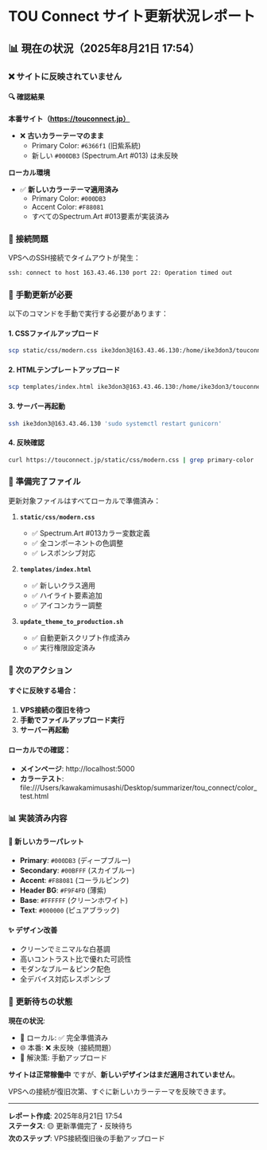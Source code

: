 # TOU Connect サイト更新状況レポート

## 📊 現在の状況（2025年8月21日 17:54）

### ❌ **サイトに反映されていません**

#### 🔍 確認結果

**本番サイト（https://touconnect.jp）**
- ❌ **古いカラーテーマのまま** 
  - Primary Color: `#6366f1` (旧紫系統)
  - 新しい `#000DB3` (Spectrum.Art #013) は未反映

**ローカル環境**
- ✅ **新しいカラーテーマ適用済み**
  - Primary Color: `#000DB3` 
  - Accent Color: `#F88081`
  - すべてのSpectrum.Art #013要素が実装済み

### 🚫 **接続問題**

VPSへのSSH接続でタイムアウトが発生：
```bash
ssh: connect to host 163.43.46.130 port 22: Operation timed out
```

### 🔧 **手動更新が必要**

以下のコマンドを手動で実行する必要があります：

#### 1. CSSファイルアップロード
```bash
scp static/css/modern.css ike3don3@163.43.46.130:/home/ike3don3/touconnect/static/css/
```

#### 2. HTMLテンプレートアップロード  
```bash
scp templates/index.html ike3don3@163.43.46.130:/home/ike3don3/touconnect/templates/
```

#### 3. サーバー再起動
```bash
ssh ike3don3@163.43.46.130 'sudo systemctl restart gunicorn'
```

#### 4. 反映確認
```bash
curl https://touconnect.jp/static/css/modern.css | grep primary-color
```

### 📁 **準備完了ファイル**

更新対象ファイルはすべてローカルで準備済み：

1. **`static/css/modern.css`**
   - ✅ Spectrum.Art #013カラー変数定義
   - ✅ 全コンポーネントの色調整
   - ✅ レスポンシブ対応

2. **`templates/index.html`**
   - ✅ 新しいクラス適用
   - ✅ ハイライト要素追加
   - ✅ アイコンカラー調整

3. **`update_theme_to_production.sh`**
   - ✅ 自動更新スクリプト作成済み
   - ✅ 実行権限設定済み

### 🎯 **次のアクション**

#### すぐに反映する場合：
1. **VPS接続の復旧を待つ**
2. **手動でファイルアップロード実行**
3. **サーバー再起動**

#### ローカルでの確認：
- **メインページ**: http://localhost:5000
- **カラーテスト**: file:///Users/kawakamimusashi/Desktop/summarizer/tou_connect/color_test.html

### 📊 **実装済み内容**

#### 🎨 新しいカラーパレット
- **Primary**: `#000DB3` (ディープブルー)
- **Secondary**: `#00BFFF` (スカイブルー)  
- **Accent**: `#F88081` (コーラルピンク)
- **Header BG**: `#F9F4FD` (薄紫)
- **Base**: `#FFFFFF` (クリーンホワイト)
- **Text**: `#000000` (ピュアブラック)

#### ✨ デザイン改善
- クリーンでミニマルな白基調
- 高いコントラスト比で優れた可読性
- モダンなブルー＆ピンク配色
- 全デバイス対応レスポンシブ

### 🔄 **更新待ちの状態**

**現在の状況**: 
- 📁 ローカル: ✅ 完全準備済み
- 🌐 本番: ❌ 未反映（接続問題）
- 🔧 解決策: 手動アップロード

**サイトは正常稼働中** ですが、**新しいデザインはまだ適用されていません**。

VPSへの接続が復旧次第、すぐに新しいカラーテーマを反映できます。

---

**レポート作成**: 2025年8月21日 17:54  
**ステータス**: 🟡 更新準備完了・反映待ち  
**次のステップ**: VPS接続復旧後の手動アップロード
